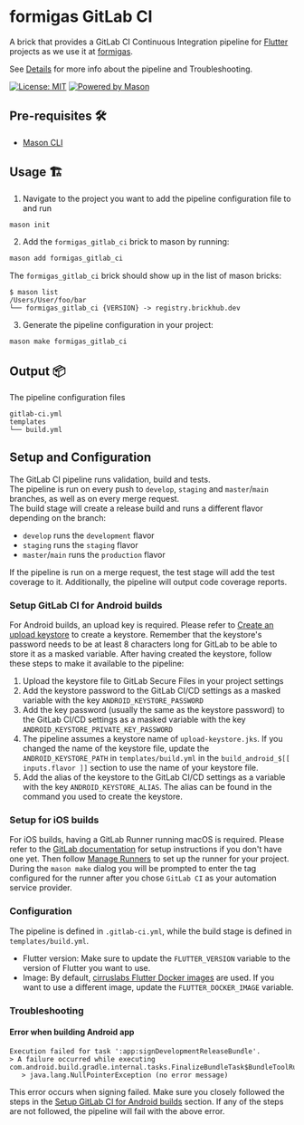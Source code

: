 # formigas GitLab CI
A brick that provides a GitLab CI Continuous Integration pipeline for [Flutter][flutter_link] projects as we use it at [formigas][formigas_link].  

See [Details](#setup-and-configuration) for more info about the pipeline and Troubleshooting.

[![License: MIT][license_badge]][license_link]
[![Powered by Mason][mason_badge]][mason_link]


## Pre-requisites 🛠️

- [Mason CLI][mason_cli_link]

## Usage 🏗️

1. Navigate to the project you want to add the pipeline configuration file to and run
```sh
mason init
```
2. Add the `formigas_gitlab_ci` brick to mason by running:
```sh
mason add formigas_gitlab_ci
```
The `formigas_gitlab_ci` brick should show up in the list of mason bricks:

```
$ mason list
/Users/User/foo/bar
└── formigas_gitlab_ci {VERSION} -> registry.brickhub.dev
```
3. Generate the pipeline configuration in your project:
```sh
mason make formigas_gitlab_ci
```
## Output 📦
The pipeline configuration files
```
gitlab-ci.yml 
templates
└── build.yml
```

## Setup and Configuration
The GitLab CI pipeline runs validation, build and tests.  
The pipeline is run on every push to `develop`, `staging` and `master`/`main` branches, as well as on every merge request.  
The build stage will create a release build and runs a different flavor depending on the branch:  
- `develop` runs the `development` flavor
- `staging` runs the `staging` flavor
- `master`/`main` runs the `production` flavor

If the pipeline is run on a merge request, the test stage will add the test coverage to it. Additionally, the pipeline will output code coverage reports.

### Setup GitLab CI for Android builds
For Android builds, an upload key is required. Please refer to [Create an upload keystore](https://docs.flutter.dev/deployment/android#create-an-upload-keystore) to create a keystore. Remember that the keystore's password needs to be at least 8 characters long for GitLab to be able to store it as a masked variable. After having created the keystore, follow these steps to make it available to the pipeline:
1. Upload the keystore file to GitLab Secure Files in your project settings
2. Add the keystore password to the GitLab CI/CD settings as a masked variable with the key `ANDROID_KEYSTORE_PASSWORD`
3. Add the key password (usually the same as the keystore password) to the GitLab CI/CD settings as a masked variable with the key `ANDROID_KEYSTORE_PRIVATE_KEY_PASSWORD`
4. The pipeline assumes a keystore name of `upload-keystore.jks`. If you changed the name of the keystore file, update the `ANDROID_KEYSTORE_PATH` in `templates/build.yml` in the `build_android_$[[ inputs.flavor ]]` section to use the name of your keystore file.
5. Add the alias of the keystore to the GitLab CI/CD settings as a variable with the key `ANDROID_KEYSTORE_ALIAS`. The alias can be found in the command you used to create the keystore.

### Setup for iOS builds
For iOS builds, having a GitLab Runner running macOS is required. Please refer to the [GitLab documentation](https://docs.gitlab.com/runner/install/osx.html) for setup instructions if you don't have one yet. Then follow [Manage Runners](https://docs.gitlab.com/ee/ci/runners/runners_scope.html) to set up the runner for your project. During the `mason make` dialog you will be prompted to enter the tag configured for the runner after you chose `GitLab CI` as your automation service provider.  

### Configuration
The pipeline is defined in `.gitlab-ci.yml`, while the build stage is defined in `templates/build.yml`.  
- Flutter version: Make sure to update the `FLUTTER_VERSION` variable to the version of Flutter you want to use. 
- Image: By default, [cirruslabs Flutter Docker images](https://github.com/cirruslabs/docker-images-flutter/pkgs/container/flutter) are used. If you want to use a different image, update the `FLUTTER_DOCKER_IMAGE` variable.


### Troubleshooting
#### Error when building Android app
```
Execution failed for task ':app:signDevelopmentReleaseBundle'.
> A failure occurred while executing com.android.build.gradle.internal.tasks.FinalizeBundleTask$BundleToolRunnable
   > java.lang.NullPointerException (no error message)
```
This error occurs when signing failed. Make sure you closely followed the steps in the [Setup GitLab CI for Android builds](#setup-gitlab-ci-for-android-builds) section. If any of the steps are not followed, the pipeline will fail with the above error.

[license_badge]: https://img.shields.io/badge/license-MIT-blue.svg
[license_link]: https://opensource.org/licenses/MIT
[formigas_link]: https://formigas.io
[mason_link]: https://github.com/felangel/mason
[mason_cli_link]: https://github.com/felangel/mason/tree/master/packages/mason_cli
[mason_badge]: https://img.shields.io/endpoint?url=https%3A%2F%2Ftinyurl.com%2Fmason-badge
[flutter_link]:https://flutter.dev/
